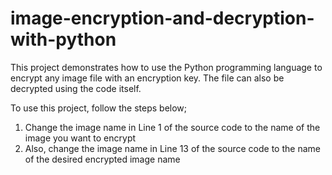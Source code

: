 # image-encryption-and-decryption-with-python

This project demonstrates how to use the Python programming language to encrypt any image file with an encryption key. 
The file can also be decrypted using the code itself.

To use this project, follow the steps below;

1. Change the image name in Line 1 of the source code to the name of the image you want to encrypt
2. Also, change the image name in Line 13 of the source code to the name of the  desired encrypted image name  
